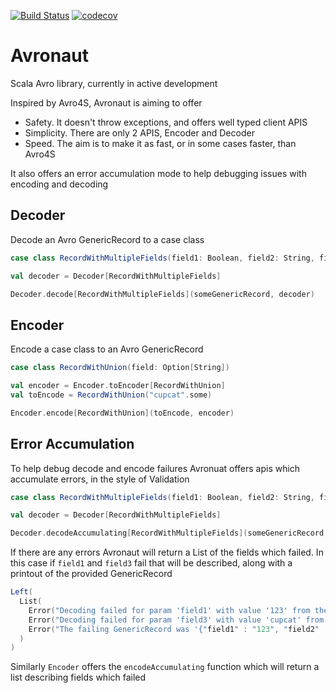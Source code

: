 [![Build Status](https://travis-ci.com/bobbyrauchenberg/avronaut.svg?branch=master)](https://travis-ci.com/bobbyrauchenberg/avronaut)
[![codecov](https://codecov.io/gh/bobbyrauchenberg/avronaut/branch/master/graph/badge.svg)](https://codecov.io/gh/bobbyrauchenberg/avronaut)

# Avronaut

Scala Avro library, currently in active development

Inspired by Avro4S, Avronaut is aiming to offer
 - Safety. It doesn't throw exceptions, and offers well typed client APIS
 - Simplicity. There are only 2 APIS, Encoder and Decoder
 - Speed. The aim is to make it as fast, or in some cases faster, than Avro4S

It also offers an error accumulation mode to help debugging issues with encoding and decoding

## Decoder

Decode an Avro GenericRecord to a case class

```scala
case class RecordWithMultipleFields(field1: Boolean, field2: String, field3: Int)

val decoder = Decoder[RecordWithMultipleFields]

Decoder.decode[RecordWithMultipleFields](someGenericRecord, decoder) 
```

## Encoder

Encode a case class to an Avro GenericRecord

```scala
case class RecordWithUnion(field: Option[String])

val encoder = Encoder.toEncoder[RecordWithUnion]
val toEncode = RecordWithUnion("cupcat".some)

Encoder.encode[RecordWithUnion](toEncode, encoder) 
```

## Error Accumulation

To help debug decode and encode failures Avronuat offers apis which accumulate errors, in the style of Validation

```scala
case class RecordWithMultipleFields(field1: Boolean, field2: String, field3: Int)

val decoder = Decoder[RecordWithMultipleFields]

Decoder.decodeAccumulating[RecordWithMultipleFields](someGenericRecord, decoder) 
```

If there are any errors Avronaut will return a List of the fields which failed. In this case if `field1` and `field3` fail that will be described, along with a printout of the provided GenericRecord

```scala
Left(
  List(
    Error("Decoding failed for param 'field1' with value '123' from the GenericRecord"),
    Error("Decoding failed for param 'field3' with value 'cupcat' from the GenericRecord"),
    Error("The failing GenericRecord was '{"field1" : "123", "field2" : "cupcat", "field3" : "cupcat"})
  )
)  
```


Similarly `Encoder` offers the `encodeAccumulating` function which will return a list describing fields which failed


